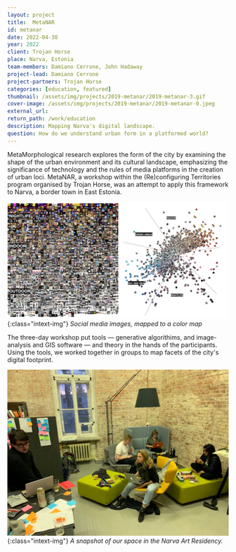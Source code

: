 ```yaml
---
layout: project
title:  MetaNAR
id: metanar
date: 2022-04-30
year: 2022
client: Trojan Horse
place: Narva, Estonia
team-members: Damiano Cerrone, John Hadaway
project-lead: Damiano Cerrone
project-partners: Trojan Horse
categories: [education, featured]
thumbnail: /assets/img/projects/2019-metanar/2019-metanar-3.gif
cover-image: /assets/img/projects/2019-metanar/2019-metanar-0.jpeg
external_url:
return_path: /work/education
description: Mapping Narva's digital landscape. 
question: How do we understand urban form in a platformed world?
---
```


MetaMorphological research explores the form of the city by examining the shape of the urban environment and its cultural landscape, emphasizing the significance of technology and the rules of media platforms in the creation of urban loci. MetaNAR, a workshop within the (Re)configuring Territories program organised by Trojan Horse, was an attempt to apply this framework to Narva, a border town in East Estonia.

![SPIN-Unit-2022-shrinkingcities-2](/assets/img/projects/2019-metanar/2019-metanar-1.png){:class="intext-img"}
*Social media images, mapped to a color map*

The three-day workshop put tools — generative algorithims, and image-analysis and GIS software — and theory in the hands of the participants. Using the tools, we worked together in groups to map facets of the city's digital footprint.


![SPIN-Unit-2022-shrinkingcities-1](/assets/img/projects/2019-metanar/2019-metanar-2.jpeg){:class="intext-img"}
*A snapshot of our space in the Narva Art Residency.*







